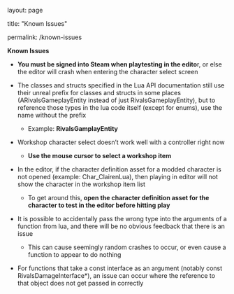 layout: page

title: "Known Issues"

permalink: /known-issues

**Known Issues**

* **You must be signed into Steam when playtesting in the edito**r, or else the editor will crash when entering the character select screen
* The classes and structs specified in the Lua API documentation still use their unreal prefix for classes and structs in some places (ARivalsGameplayEntity instead of just RivalsGameplayEntity), but to reference those types in the lua code itself (except for enums), use the name without the prefix

  * Example: **RivalsGamplayEntity**

* Workshop character select doesn’t work well with a controller right now

  * **Use the mouse cursor to select a workshop item**

* In the editor, if the character definition asset for a modded character is not opened (example: Char\_ClairenLua), then playing in editor will not show the character in the workshop item list

  * To get around this, **open the character definition asset for the character to test in the editor before hitting play**

* It is possible to accidentally pass the wrong type into the arguments of a function from lua, and there will be no obvious feedback that there is an issue

  * This can cause seemingly random crashes to occur, or even cause a function to appear to do nothing

* For functions that take a const interface as an argument (notably const RivalsDamageInterface\*), an issue can occur where the reference to that object does not get passed in correctly

